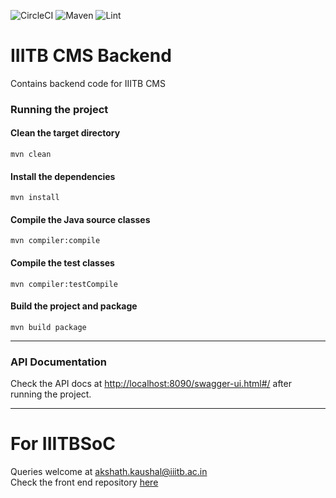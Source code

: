 ![CircleCI](https://circleci.com/gh/akshathkaushal/IIITB-CMS-Backend.svg?style=svg&circle-token=82792b994f6b5a5e5baf538ed6d2f2b50ea144b7)
![Maven](https://github.com/akshathkaushal/IIITB-CMS-Backend/actions/workflows/mvn-verify.yml/badge.svg)
![Lint](https://github.com/akshathkaushal/IIITB-CMS-Backend/actions/workflows/linter.yml/badge.svg)

# IIITB CMS Backend
Contains backend code for IIITB CMS

### Running the project
#### Clean the target directory
`mvn clean`
#### Install the dependencies
`mvn install`
#### Compile the Java source classes
`mvn compiler:compile`
#### Compile the test classes
`mvn compiler:testCompile`
#### Build the project and package
`mvn build package`

***

### API Documentation
Check the API docs at [http://localhost:8090/swagger-ui.html#/](http://localhost:8090/swagger-ui.html#/) after running the project.
***


# For IIITBSoC
Queries welcome at [akshath.kaushal@iiitb.ac.in](mailto:akshath.kaushal@iiitb.ac.in)    
Check the front end repository [here](https://github.com/akshathkaushal/IIITB-CMS-Frontend)